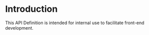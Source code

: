 # Introduction

This API Definition is intended for internal use to facilitate front-end development.
